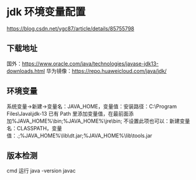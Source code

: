 # jdk 环境变量配置

https://blog.csdn.net/ygc87/article/details/85755798

## 下载地址

国外：https://www.oracle.com/java/technologies/javase-jdk13-downloads.html
华为镜像：https://repo.huaweicloud.com/java/jdk/

## 环境变量

系统变量->新建->变量名：JAVA_HOME，变量值：安装路径：C:\Program Files\Java\jdk-13
已有 Path 里添加变量值，在最前面添加%JAVA_HOME%\bin;%JAVA_HOME%\jre\bin;
不设置此项也可以：新建变量名：CLASSPATH，变量值：.;%JAVA_HOME%\lib\dt.jar;%JAVA_HOME%\lib\tools.jar

## 版本检测

cmd 运行
java -version
javac
